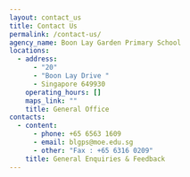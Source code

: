 ```yaml
---
layout: contact_us
title: Contact Us
permalink: /contact-us/
agency_name: Boon Lay Garden Primary School
locations:
  - address:
      - "20"
      - "Boon Lay Drive "
      - Singapore 649930
    operating_hours: []
    maps_link: ""
    title: General Office
contacts:
  - content:
      - phone: +65 6563 1609
      - email: blgps@moe.edu.sg
      - other: "Fax : +65 6316 0209"
    title: General Enquiries & Feedback
---
```

